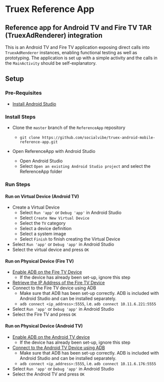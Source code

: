 # Truex Reference App

## Reference app for Android TV and Fire TV TAR (TruexAdRenderer) integration

This is an Android TV and Fire TV application exposing direct calls into `TruexAdRenderer` instances, enabling functional testing as well as prototyping. The application is set up with a simple activity and the calls in the `MainActivity` should be self-explanatory.

## Setup

### Pre-Requisites

* [Install Android Studio](https://developer.android.com/studio/)

### Install Steps

* Clone the `master` branch of the `ReferenceApp` repository
    * `git clone https://github.com/socialvibe/truex-android-mobile-reference-app.git`

* Open ReferenceApp with Android Studio
    * Open Android Studio
    * Select `Open an existing Android Studio project` and select the ReferenceApp folder

### Run Steps

#### Run on Virtual Device (Android TV)
* Create a Virtual Device
    * Select `Run 'app'` or `Debug 'app'` in Android Studio
    * Select `Create New Virtual Device`
    * Select the `TV` category
    * Select a device definition
    * Select a system image
    * Select `Finish` to finish creating the Virtual Device
* Select `Run 'app'` or `Debug 'app'` in Android Studio
* Select the virtual device and press `OK`

#### Run on Physical Device (Fire TV)
* [Enable ADB on the Fire TV Device](http://www.aftvnews.com/how-to-enable-adb-debugging-on-an-amazon-fire-tv-or-fire-tv-stick/)
    * If the device has already been set-up, ignore this step
* [Retrieve the IP Address of the Fire TV Device](http://www.aftvnews.com/how-to-determine-the-ip-address-of-an-amazon-fire-tv-or-fire-tv-stick/)
* Connect to the Fire TV device using ADB
    * Make sure that ADB has been set-up correctly. ADB is included with Android Studio and can be installed separately.
    * `adb connect <ip_address>:5555`, i.e. `adb connect 10.11.6.221:5555`
* Select `Run 'app'` or `Debug 'app'` in Android Studio
* Select the Fire TV and press `OK`

#### Run on Physical Device (Android TV)
* [Enable ADB on the Android TV device](https://developers.google.com/cast/docs/android_tv#setting-up)
    * If the device has already been set-up, ignore this step
* [Connect to the Android TV Device using ADB](https://developers.google.com/cast/docs/android_tv#adb-tcpip)
    * Make sure that ADB has been set-up correctly. ADB is included with Android Studio and can be installed separately.
    * `adb connect <ip_address>:5555`, i.e. `adb connect 10.11.6.176:5555`
* Select `Run 'app'` or `Debug 'app'` in Android Studio
* Select the Android TV and press `OK`
